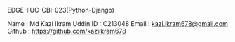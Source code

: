 EDGE-IIUC-CBI-023(Python-Django)

Name : Md Kazi Ikram Uddin
ID : C213048
Email : kazi.ikram678@gmail.com
Github : https://github.com/kaziikram678


